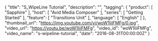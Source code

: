 {
  "title": "S_WipeLine Tutorial",
  "description": "",
  "tagging": {
    "product": [
      "Sapphire"
    ],
    "host": [
      "Avid Media Composer"
    ],
    "series": [
      "Getting Started"
    ],
    "feature": [
      "Transitions Unit"
    ],
    "language": [
      "English"
    ]
  },
  "thumbnail_url": "https://img.youtube.com/vi/woW1IiiFMFg/0.jpg",
  "video_url": "https://youtu.be/woW1IiiFMFg",
  "video_id": "woW1IiiFMFg",
  "video_name": "s-wipeline-tutorial",
  "date": "2016-08-31T00:00:00Z"
}

